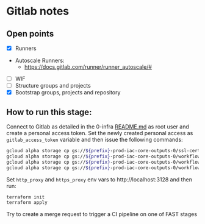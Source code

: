# Gitlab notes

## Open points

- [x] Runners
- Autoscale Runners: 
  - https://docs.gitlab.com/runner/runner_autoscale/#
- [ ] WIF
- [ ] Structure groups and projects
- [x] Bootstrap groups, projects and repository

## How to run this stage:

Connect to Gitlab as detailed in the 0-infra [README.md](./../0-infra/README.md) as root user and create a personal access token.
Set the newly created personal access as `gitlab_access_token` variable and then issue the following commands:

```bash
gcloud alpha storage cp gs://${prefix}-prod-iac-core-outputs-0/ssl-certs/gitlab.example.com.ca.crt ./certs/ 
gcloud alpha storage cp gs://${prefix}-prod-iac-core-outputs-0/workflows/resman-workflow.yaml ./workflows/
gcloud alpha storage cp gs://${prefix}-prod-iac-core-outputs-0/workflows/bootstrap-workflow.yaml ./workflows/
gcloud alpha storage cp gs://${prefix}-prod-iac-core-outputs-0/workflows/networking-workflow.yaml ./workflows/
```

Set `http_proxy` and `https_proxy` env vars to http://localhost:3128 and then run:

```bash
terraform init
terraform apply
```

Try to create a merge request to trigger a CI pipeline on one of FAST stages

